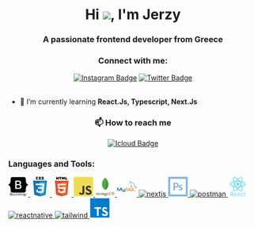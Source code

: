 <h1 align="center">Hi   <img src="https://media.giphy.com/media/hvRJCLFzcasrR4ia7z/giphy.gif" width="30px"/>, I'm Jerzy</h1>
<h3 align="center">A passionate frontend developer from Greece</h3>

<h3 align="center">Connect with me:</h3>
<div id="badges" align="center">  
  <a href="https://instagram.com/whoisjerzy" target="blank"><img src="https://img.shields.io/badge/Instagram-red?style=for-the-badge&logo=instagram&logoColor=white" alt="Instagram Badge"/></a>
  <a href="https://twitter.com/whoisjerzy" target="blank"><img src="https://img.shields.io/badge/Twitter-blue?style=for-the-badge&logo=twitter&logoColor=white" alt="Twitter Badge"/></a>
</div>
<div align="center">  
  <img src="https://komarev.com/ghpvc/?username=whoisjerzy&style=flat-square&color=blue" alt=""/>
</div>

- 🌱 I’m currently learning **React.Js, Typescript, Next.Js**
  
<h3 align="center">📫 How to reach me </h3>
<div align="center">  
  <a href="mailto:whoisjerzy@icloud.com" target="blank"><img src="https://img.shields.io/badge/Icloud-gray?style=for-the-badge&logo=apple&logoColor=white" alt="Icloud Badge"/></a>    
</div>




<h3 align="left">Languages and Tools:</h3>
<p align="left"> <a href="https://getbootstrap.com" target="_blank" rel="noreferrer"> <img src="https://raw.githubusercontent.com/devicons/devicon/master/icons/bootstrap/bootstrap-plain-wordmark.svg" alt="bootstrap" width="40" height="40"/> </a> <a href="https://www.w3schools.com/css/" target="_blank" rel="noreferrer"> <img src="https://raw.githubusercontent.com/devicons/devicon/master/icons/css3/css3-original-wordmark.svg" alt="css3" width="40" height="40"/> </a> <a href="https://www.w3.org/html/" target="_blank" rel="noreferrer"> <img src="https://raw.githubusercontent.com/devicons/devicon/master/icons/html5/html5-original-wordmark.svg" alt="html5" width="40" height="40"/> </a> <a href="https://developer.mozilla.org/en-US/docs/Web/JavaScript" target="_blank" rel="noreferrer"> <img src="https://raw.githubusercontent.com/devicons/devicon/master/icons/javascript/javascript-original.svg" alt="javascript" width="40" height="40"/> </a> <a href="https://www.mongodb.com/" target="_blank" rel="noreferrer"> <img src="https://raw.githubusercontent.com/devicons/devicon/master/icons/mongodb/mongodb-original-wordmark.svg" alt="mongodb" width="40" height="40"/> </a> <a href="https://www.mysql.com/" target="_blank" rel="noreferrer"> <img src="https://raw.githubusercontent.com/devicons/devicon/master/icons/mysql/mysql-original-wordmark.svg" alt="mysql" width="40" height="40"/> </a> <a href="https://nextjs.org/" target="_blank" rel="noreferrer"> <img src="https://cdn.worldvectorlogo.com/logos/nextjs-2.svg" alt="nextjs" width="40" height="40"/> </a> <a href="https://www.photoshop.com/en" target="_blank" rel="noreferrer"> <img src="https://raw.githubusercontent.com/devicons/devicon/master/icons/photoshop/photoshop-line.svg" alt="photoshop" width="40" height="40"/> </a> <a href="https://postman.com" target="_blank" rel="noreferrer"> <img src="https://www.vectorlogo.zone/logos/getpostman/getpostman-icon.svg" alt="postman" width="40" height="40"/> </a> <a href="https://reactjs.org/" target="_blank" rel="noreferrer"> <img src="https://raw.githubusercontent.com/devicons/devicon/master/icons/react/react-original-wordmark.svg" alt="react" width="40" height="40"/> </a> <a href="https://reactnative.dev/" target="_blank" rel="noreferrer"> <img src="https://reactnative.dev/img/header_logo.svg" alt="reactnative" width="40" height="40"/> </a> <a href="https://tailwindcss.com/" target="_blank" rel="noreferrer"> <img src="https://www.vectorlogo.zone/logos/tailwindcss/tailwindcss-icon.svg" alt="tailwind" width="40" height="40"/> </a> <a href="https://www.typescriptlang.org/" target="_blank" rel="noreferrer"> <img src="https://raw.githubusercontent.com/devicons/devicon/master/icons/typescript/typescript-original.svg" alt="typescript" width="40" height="40"/> </a> </p>
